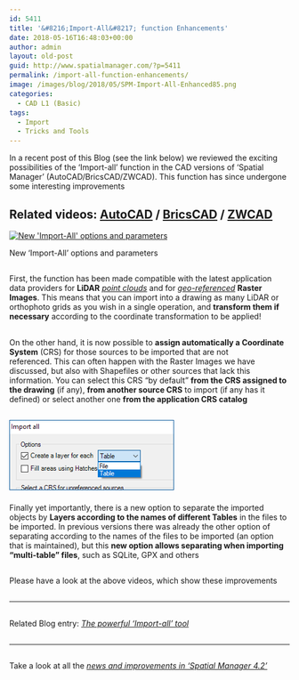 ```yaml
---
id: 5411
title: '&#8216;Import-All&#8217; function Enhancements'
date: 2018-05-16T16:48:03+00:00
author: admin
layout: old-post
guid: http://www.spatialmanager.com/?p=5411
permalink: /import-all-function-enhancements/
image: /images/blog/2018/05/SPM-Import-All-Enhanced85.png
categories:
  - CAD L1 (Basic)
tags:
  - Import
  - Tricks and Tools
---
```

<p>
  In a recent post of this Blog (see the link below) we reviewed the exciting possibilities of the &#8216;Import-all&#8217; function in the CAD versions of &#8216;Spatial Manager&#8217; (AutoCAD/BricsCAD/ZWCAD). This function has since undergone some interesting improvements
</p>

<p>
  <!--more-->
</p>

<h2>
  Related videos: <span><a href="https://youtu.be/XdBP3cM3YjI?rel=0" target="_blank" rel="nofollow"><span>AutoCAD</span></a> </span>/ <span><a href="https://youtu.be/0af1c6E6TcQ?rel=0" target="_blank" rel="nofollow"><span>BricsCAD</span></a> </span>/ <span><a href="https://youtu.be/TD8qnf0uNCs?rel=0" target="_blank" rel="nofollow"><span>ZWCAD</span></a></span>
</h2>

<div>
  <a href="/images/blog/2018/05/Import-All-Enh-SPM.png" target="_blank" rel="nofollow"><img src="/images/blog/2018/05/Import-All-Enh-SPM-1024x475.png" alt="New 'Import-All' options and parameters" width="625" height="290" srcset="/images/blog/2018/05/Import-All-Enh-SPM-1024x475.png 1024w, /images/blog/2018/05/Import-All-Enh-SPM-300x139.png 300w, /images/blog/2018/05/Import-All-Enh-SPM-768x357.png 768w, /images/blog/2018/05/Import-All-Enh-SPM-624x290.png 624w, /images/blog/2018/05/Import-All-Enh-SPM.png 1271w" sizes="(max-width: 625px) 100vw, 625px" /></a>
  
  <p>
    New &#8216;Import-All&#8217; options and parameters
  </p>
</div>

<h2>
</h2>

<p>
  First, the function has been made compatible with the latest application data providers for <strong>LiDAR</strong> <span><em><span><a href="https://en.wikipedia.org/wiki/Lidar" target="_blank" rel="nofollow">point clouds</a></span></em></span> and for <span><em><a href="https://en.wikipedia.org/wiki/Georeferencing" target="_blank" rel="nofollow">geo-referenced</a></em></span> <strong>Raster Images</strong>. This means that you can import into a drawing as many LiDAR or orthophoto grids as you wish in a single operation, and <strong>transform them if necessary</strong> according to the coordinate transformation to be applied!
</p>

<h2>
</h2>

<p>
  On the other hand, it is now possible to <strong>assign automatically a Coordinate System</strong> (CRS) for those sources to be imported that are not referenced. This can often happen with the Raster Images we have discussed, but also with Shapefiles or other sources that lack this information. You can select this CRS &#8220;by default&#8221; <strong>from the CRS assigned to the drawing</strong> (if any), <strong>from another source CRS</strong> to import (if any has it defined) or select another one <strong>from the application CRS catalog</strong>
</p>

<h2>
  <a href="/images/blog/2018/05/Import-all-LayerByTable.png" target="_blank" rel="nofollow"><img src="/images/blog/2018/05/Import-all-LayerByTable.png" alt="Import-all-LayerByTable" width="296" height="126" /></a>
</h2>

<p>
  Finally yet importantly, there is a new option to separate the imported objects by <strong>Layers according to the names of different Tables</strong> in the files to be imported. In previous versions there was already the other option of separating according to the names of the files to be imported (an option that is maintained), but this <strong>new option allows separating when importing &#8220;multi-table&#8221; files</strong>, such as SQLite, GPX and others
</p>

<h2>
</h2>

<h2>
</h2>

<p>
  Please have a look at the above videos, which show these improvements
</p>

<h2>
</h2>

<h2>
</h2>

* * *

<h2>
</h2>

<p>
  Related Blog entry: <a href="http://www.spatialmanager.com/the-powerful-import-all-tool/" target="_blank" rel="nofollow"><span><em>The powerful ‘Import-all’ tool</em></span></a>
</p>

<h2>
</h2>

<h2>
</h2>

* * *

<h2>
</h2>

<p>
  Take a look at all the <span><em><a href="http://www.spatialmanager.com/new-spatial-manager-4-2-released" target="_blank" rel="nofollow"><span>news and improvements in &#8216;Spatial Manager 4.2&#8217;</span></a></em></span>
</p>